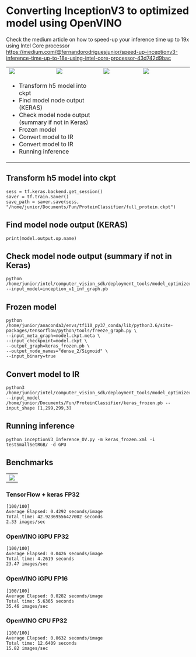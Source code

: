 # Converting InceptionV3 to optimized model using OpenVINO ######
Check the medium article on how to speed-up your inference time up to 19x using Intel Core processor  
https://medium.com/@fernandorodriguesjunior/speed-up-inceptionv3-inference-time-up-to-18x-using-intel-core-processor-43d742d9bac

<table>
    <tr>
        <td width=300><img src="https://github.com/fernandorovai/DL-inferenceSamples/tree/master/OpenVINO/InceptionV3/docs/selectedImages2fpsTF_CPU32.gif"/></td>
        <td width=300><img src="https://github.com/fernandorovai/DL-inferenceSamples/tree/master/OpenVINO/InceptionV3/docs/selectedImages16fpsOV_CPU32.gif"/></td>
        <td width=300><img src="https://github.com/fernandorovai/DL-inferenceSamples/tree/master/OpenVINO/InceptionV3/docs/selectedImages23fpsOV_iGPU32.gif"/></td>
        <td width=400><img src="https://github.com/fernandorovai/DL-inferenceSamples/tree/master/OpenVINO/InceptionV3/docs/selectedImages36fpsOV_iGPU16.gif"/></td>
    </tr>
    <tr>
        <td colspan=2>
            <ul>
                <li>Transform h5 model into ckpt</li>
                <li>Find model node output (KERAS)</li>
                <li>Check model node output (summary if not in Keras)</li>
                <li>Frozen model</li>
                <li>Convert model to IR </li>
                <li>Convert model to IR </li>
                <li>Running inference </li>
            </ul>
        </td>
    </tr>
</table>

## Transform h5 model into ckpt
    sess = tf.keras.backend.get_session()
    saver = tf.train.Saver()
    save_path = saver.save(sess, "/home/junior/Documents/Fun/ProteinClassifier/full_protein.ckpt")

## Find model node output (KERAS)
    print(model.output.op.name)

## Check model node output (summary if not in Keras)
    python /home/junior/intel/computer_vision_sdk/deployment_tools/model_optimizer/mo/utils/summarize_graph.py --input_model=inception_v1_inf_graph.pb


## Frozen model
    python /home/junior/anaconda3/envs/tf110_py37_conda/lib/python3.6/site-packages/tensorflow/python/tools/freeze_graph.py \
    --input_meta_graph=modeĺ.ckpt.meta \
    --input_checkpoint=modeĺ.ckpt \
    --output_graph=keras_frozen.pb \
    --output_node_names="dense_2/Sigmoid" \
    --input_binary=true


## Convert model to IR 
    python3 /home/junior/intel/computer_vision_sdk/deployment_tools/model_optimizer/mo_tf.py --input_model /home/junior/Documents/Fun/ProteinClassifier/keras_frozen.pb --input_shape [1,299,299,3]

## Running inference
    python inceptionV3_Inference_OV.py -m keras_frozen.xml -i testSmallSetRGB/ -d GPU

## Benchmarks
<table>
<tr>
<td colspan="3"><img src="https://github.com/fernandorovai/DL-inferenceSamples/tree/master/OpenVINO/InceptionV3/docs/InceptionV3-Inference-Core i7-7500U.png"/></td>
</tr>
</table>

### TensorFlow + keras FP32
    [100/100]
    Average Elapsed: 0.4292 seconds/image
    Total time: 42.92369556427002 seconds
    2.33 images/sec

### OpenVINO iGPU FP32
    [100/100] 
    Average Elapsed: 0.0426 seconds/image
    Total time: 4.2619 seconds
    23.47 images/sec

### OpenVINO iGPU FP16
    [100/100] 
    Average Elapsed: 0.0282 seconds/image
    Total time: 5.6365 seconds
    35.46 images/sec

### OpenVINO CPU FP32
    [100/100] 
    Average Elapsed: 0.0632 seconds/image
    Total time: 12.6409 seconds
    15.82 images/sec